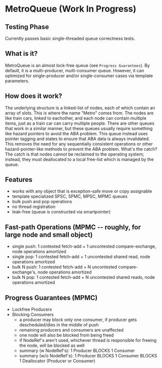 # MetroQueue (Work In Progress)

## Testing Phase
Currently passes basic single-threaded queue correctness tests.

## What is it?
MetroQueue is an almost lock-free queue (see `Progress Guarantees`).
By default, it is a multi-producer, multi-consumer queue. However,
it can optimized for single-producer and/or single-consumer cases
via template parameters.

## How does it work?
The underlying structure is a linked-list of nodes, each of which
contain an array of slots. This is where the name "Metro" comes from.
The nodes are like train cars, linked to eachother, and each node can
contain multiple items, just as a train car can carry multiple people.
There are other queues that work in a similar manner, but these
queues usually require something like hazard pointers to avoid the ABA
problem. This queue instead uses pointer tagging and states to ensure
that ABA data is always invalidated. This removes the need for any
sequentially consistent operations or other hazard-pointer-like
methods to prevent the ABA problem. What's the catch? The catch is
that nodes cannot be reclaimed to the operating system; instead, they
must deallocated to a local free-list which is managed by the queue.

## Features
* works with any object that is exception-safe move or copy assignable 
* template specialized SPSC, SPMC, MPSC, MPMC queues
* bulk push and pop operations
* no thread registration
* leak-free (queue is constructed via smartpointer)

## Fast-path Operations (MPMC -- roughly, for large node and small object)
* single push: 1 contested fetch-add + 1 uncontested compare-exchange, node operations amortized 
* single pop: 1 contested fetch-add + 1 uncontested shared read, node operations amortized
* bulk N push: 1 contested fetch-add + N uncontested compare-exchange's, node operations amortized
* bulk N pop: 1 contested fetch-add + N uncontested shared reads, node operations amortized

## Progress Guarantees (MPMC)
* Lockfree Producers
* Blocking Consumers
  * a producer may block only one consumer, if producer gets descheduled/dies in the middle of push
  * remaining producers and consumers are unaffected
  * one node will also be blocked from being freed
  * if NodeRef's aren't used, whichever thread is responsible for freeing the node, will be blocked as well
  * summary (w NodeRef's): 1 Producer BLOCKS 1 Consumer
  * summary (w/o NodeRef's): 1 Producer BLOCKS 1 Consumer BLOCKS 1 Deallocator (Producer or Consumer)
